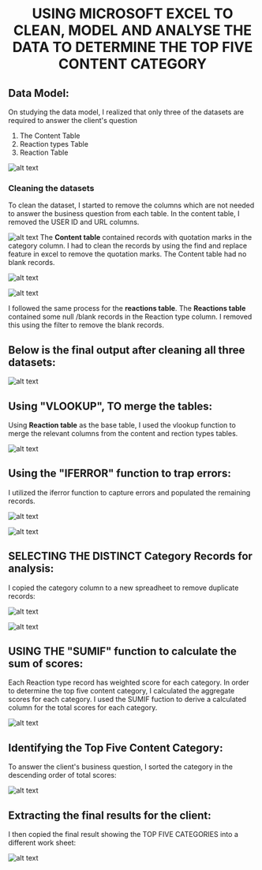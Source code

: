 # <p align="center">  USING MICROSOFT EXCEL TO CLEAN, MODEL AND ANALYSE THE DATA TO DETERMINE THE TOP FIVE CONTENT CATEGORY
## Data Model:

On studying the data model, I realized that only three of the datasets are required to answer the client's question

<OL>
  <li>The Content Table</li> 
  <li>Reaction types Table</li>
  <li>Reaction Table</li>
</OL>


![alt text](https://github.com/bukkywins/Data-Analysis_Project-1/blob/main/images/Data-Model.jpeg "The Data Model")

### Cleaning the datasets
To clean the dataset, I started to remove the columns which are not needed to answer the business question from each table. In the content table, I removed the USER ID and URL columns.

![alt text](https://github.com/bukkywins/Data-Analysis_Project-1/blob/main/images/Project-1_Excel1.png "The Content Table")
The <b>Content table</b> contained records with quotation marks in the category column. I had to clean the records by using the find and replace feature in excel to remove the quotation marks. The Content table had no blank records.

![alt text](https://github.com/bukkywins/Data-Analysis_Project-1/blob/main/images/Project-1_Excel2.png "The Content Table")

![alt text](https://github.com/bukkywins/Data-Analysis_Project-1/blob/main/images/Project-1_Excel3.png "The Content Table")

I followed the same process for the <b>reactions table</b>. The <b>Reactions table</b> contained some null /blank records in the Reaction type column. I removed this using the filter to remove the blank records.

## Below is the final output after cleaning all three datasets:

![alt text](https://github.com/bukkywins/Data-Analysis_Project-1/blob/main/images/Project-1_Excel7b.png "The Content Table")


## Using "VLOOKUP", TO merge the tables:

Using <b>Reaction table</b> as the base table, I used the vlookup function  to merge the relevant columns from the content and rection types tables.

![alt text](https://github.com/bukkywins/Data-Analysis_Project-1/blob/main/images/Project-1_Excel8.png "The Content Table")


## Using the "IFERROR" function to trap errors:

I utilized the iferror function to capture errors and populated the remaining records.

![alt text](https://github.com/bukkywins/Data-Analysis_Project-1/blob/main/images/Project-1_Excel9.png "The Content Table")

![alt text](https://github.com/bukkywins/Data-Analysis_Project-1/blob/main/images/Project-1_Excel10.png "The Content Table")


## SELECTING THE DISTINCT Category Records for analysis:

I copied the category column to a new spreadheet to remove duplicate records:

![alt text](https://github.com/bukkywins/Data-Analysis_Project-1/blob/main/images/Project-1_Excel11.png "The Content Table")

![alt text](https://github.com/bukkywins/Data-Analysis_Project-1/blob/main/images/Project-1_Excel12.png "The Content Table")

## USING THE "SUMIF" function to calculate the sum of scores:

Each Reaction type record has weighted score for each category. In order to determine the top five content category, I calculated the aggregate scores for each category. I used the SUMIF fuction to derive a calculated column for the total scores for each category.

![alt text](https://github.com/bukkywins/Data-Analysis_Project-1/blob/main/images/Project-1_Excel13.png "The Content Table")


## Identifying the Top Five Content Category:

To answer the client's business question, I sorted the category in the descending order of total scores:


![alt text](https://github.com/bukkywins/Data-Analysis_Project-1/blob/main/images/Project-1_Excel15.png "The Content Table")


## Extracting the final results for the client:

I then copied the final result showing the TOP FIVE CATEGORIES into a different work sheet:

![alt text](https://github.com/bukkywins/Data-Analysis_Project-1/blob/main/images/Project-1_Excel16.png "The Content Table")




